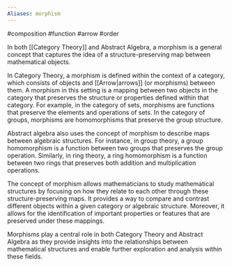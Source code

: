 ```yaml
---
Aliases: morphism
---
```

#composition #function #arrow #order 

In both [[Category Theory]] and Abstract Algebra, a morphism is a general concept that captures the idea of a structure-preserving map between mathematical objects.

In Category Theory, a morphism is defined within the context of a category, which consists of objects and [[Arrow|arrows]] (or morphisms) between them. A morphism in this setting is a mapping between two objects in the category that preserves the structure or properties defined within that category. For example, in the category of sets, morphisms are functions that preserve the elements and operations of sets. In the category of groups, morphisms are homomorphisms that preserve the group structure.

Abstract algebra also uses the concept of morphism to describe maps between algebraic structures. For instance, in group theory, a group homomorphism is a function between two groups that preserves the group operation. Similarly, in ring theory, a ring homomorphism is a function between two rings that preserves both addition and multiplication operations.

The concept of morphism allows mathematicians to study mathematical structures by focusing on how they relate to each other through these structure-preserving maps. It provides a way to compare and contrast different objects within a given category or algebraic structure. Moreover, it allows for the identification of important properties or features that are preserved under these mappings.

Morphisms play a central role in both Category Theory and Abstract Algebra as they provide insights into the relationships between mathematical structures and enable further exploration and analysis within these fields.